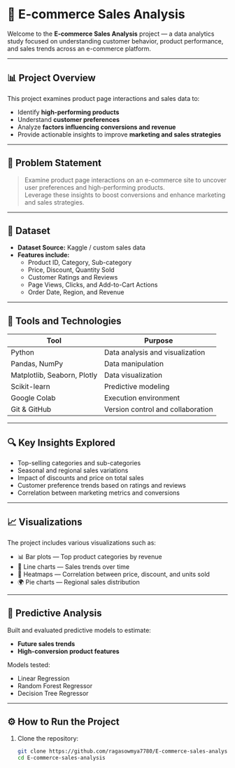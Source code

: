 # 🛒 E-commerce Sales Analysis

Welcome to the **E-commerce Sales Analysis** project — a data analytics study focused on understanding customer behavior, product performance, and sales trends across an e-commerce platform.

---

## 📊 Project Overview

This project examines product page interactions and sales data to:
- Identify **high-performing products**
- Understand **customer preferences**
- Analyze **factors influencing conversions and revenue**
- Provide actionable insights to improve **marketing and sales strategies**

---

## 🧾 Problem Statement

> Examine product page interactions on an e-commerce site to uncover user preferences and high-performing products.  
> Leverage these insights to boost conversions and enhance marketing and sales strategies.

---

## 📂 Dataset

- **Dataset Source:** Kaggle / custom sales data  
- **Features include:**
  - Product ID, Category, Sub-category  
  - Price, Discount, Quantity Sold  
  - Customer Ratings and Reviews  
  - Page Views, Clicks, and Add-to-Cart Actions  
  - Order Date, Region, and Revenue  
  

---

## 🧠 Tools and Technologies

| Tool | Purpose |
|------|----------|
| Python | Data analysis and visualization |
| Pandas, NumPy | Data manipulation |
| Matplotlib, Seaborn, Plotly | Data visualization |
| Scikit-learn | Predictive modeling |
| Google Colab | Execution environment |
| Git & GitHub | Version control and collaboration |

---

## 🔍 Key Insights Explored

- Top-selling categories and sub-categories  
- Seasonal and regional sales variations  
- Impact of discounts and price on total sales  
- Customer preference trends based on ratings and reviews  
- Correlation between marketing metrics and conversions  

---

## 📈 Visualizations

The project includes various visualizations such as:
- 📊 Bar plots — Top product categories by revenue  
- 📅 Line charts — Sales trends over time  
- 💸 Heatmaps — Correlation between price, discount, and units sold  
- 🌍 Pie charts — Regional sales distribution  

---

## 🧩 Predictive Analysis

Built and evaluated predictive models to estimate:
- **Future sales trends**
- **High-conversion product features**

Models tested:
- Linear Regression  
- Random Forest Regressor  
- Decision Tree Regressor  

---

## ⚙️ How to Run the Project

1. Clone the repository:
   ```bash
   git clone https://github.com/ragasowmya7780/E-commerce-sales-analysis.git
   cd E-commerce-sales-analysis

